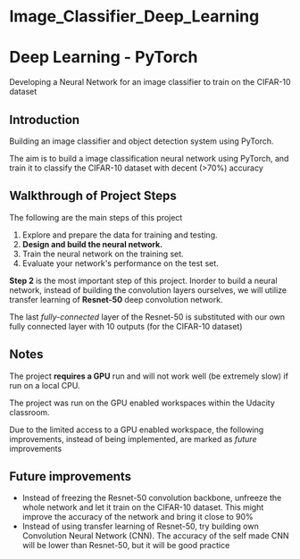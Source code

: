 # Image_Classifier_Deep_Learning
# Deep Learning - PyTorch
Developing a Neural Network for an image classifier to train on the CIFAR-10 dataset

## Introduction 
Building an image classifier and object detection system using PyTorch.

The aim is to build a image classification neural network using PyTorch, and train it to classify the CIFAR-10 dataset with decent (>70%) accuracy

## Walkthrough of Project Steps

The following are the main steps of this project

1. Explore and prepare the data for training and testing.
2. **Design and build the neural network.**
3. Train the neural network on the training set.
4. Evaluate your network's performance on the test set.

**Step 2** is the most important step of this project. Inorder to build a neural network, instead of building the convolution layers ourselves, 
we will utilize transfer learning of **Resnet-50** deep convolution network. 

The last _fully-connected_ layer of the Resnet-50 is substituted with our own fully connected layer with 10 outputs (for the CIFAR-10 dataset)

## Notes
The project **requires a GPU** run and will not work well (be extremely slow) if run on a local CPU.

The project was run on the GPU enabled workspaces within the Udacity classroom.  

Due to the limited access to a GPU enabled workspace, the following improvements, instead of being implemented, are marked as _future_ improvements

## Future improvements
* Instead of freezing the Resnet-50 convolution backbone, unfreeze the whole network and let it train on the CIFAR-10 dataset. This might improve the accuracy of the network 
and bring it close to 90%
* Instead of using transfer learning of Resnet-50, try building own Convolution Neural Network (CNN). The accuracy of the self made CNN will be lower than Resnet-50, 
but it will be good practice

